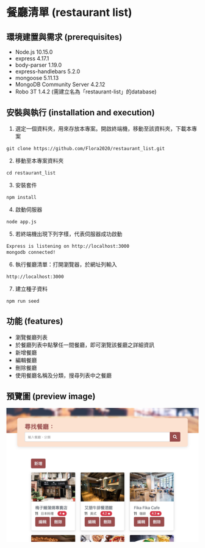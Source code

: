# 餐廳清單 (restaurant list)

## 環境建置與需求 (prerequisites)
- Node.js 10.15.0
- express 4.17.1
- body-parser 1.19.0
- express-handlebars 5.2.0
- mongoose 5.11.13
- MongoDB Community Server 4.2.12
- Robo 3T 1.4.2 (需建立名為「restaurant-list」的database)

## 安裝與執行 (installation and execution)
1. 選定一個資料夾，用來存放本專案。開啟終端機，移動至該資料夾，下載本專案
```
git clone https://github.com/Flora2020/restaurant_list.git
```
2. 移動至本專案資料夾
```
cd restaurant_list
```
3. 安裝套件
```
npm install
```
4. 啟動伺服器
```
node app.js
```
5. 若終端機出現下列字樣，代表伺服器成功啟動
```
Express is listening on http://localhost:3000
mongodb connected!
```
6. 執行餐廳清單：打開瀏覽器，於網址列輸入
```
http://localhost:3000
```
7. 建立種子資料
```
npm run seed
```

## 功能 (features)
- 瀏覽餐廳列表
- 於餐廳列表中點擊任一間餐廳，即可瀏覽該餐廳之詳細資訊
- 新增餐廳
- 編輯餐廳
- 刪除餐廳
- 使用餐廳名稱及分類，搜尋列表中之餐廳

## 預覽圖 (preview image)
![This is a preview image.](https://github.com/Flora2020/images/blob/main/restaurant-list.jpg?raw=true "This is a preview image.")